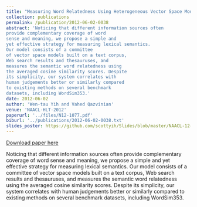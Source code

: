 ```yaml
---
title: "Measuring Word Relatedness Using Heterogeneous Vector Space Models"
collection: publications
permalink: /publication/2012-06-02-0038
abstract: 'Noticing that different information sources often
provide complementary coverage of word
sense and meaning, we propose a simple and
yet effective strategy for measuring lexical semantics.
Our model consists of a committee
of vector space models built on a text corpus,
Web search results and thesauruses, and
measures the semantic word relatedness using
the averaged cosine similarity scores. Despite
its simplicity, our system correlates with
human judgements better or similarly compared
to existing methods on several benchmark
datasets, including WordSim353.'
date: 2012-06-02
author: 'Wen-tau Yih and Vahed Qazvinian'
venue: 'NAACL-HLT-2012'
paperurl: '../files/N12-1077.pdf'
biburl: '../publications/2012-06-02-0038.txt'
slides_poster: https://github.com/scottyih/Slides/blob/master/NAACL-12-Deck.pptx
---
```


<a href='../files/N12-1077.pdf'>Download paper here</a>

Noticing that different information sources often
provide complementary coverage of word
sense and meaning, we propose a simple and
yet effective strategy for measuring lexical semantics.
Our model consists of a committee
of vector space models built on a text corpus,
Web search results and thesauruses, and
measures the semantic word relatedness using
the averaged cosine similarity scores. Despite
its simplicity, our system correlates with
human judgements better or similarly compared
to existing methods on several benchmark
datasets, including WordSim353.
